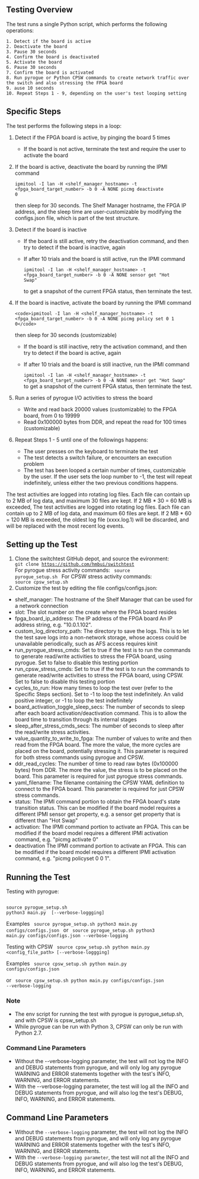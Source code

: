 ## Testing Overview
The test runs a single Python script, which performs the following operations:

    1. Detect if the board is active
    2. Deactivate the board
    3. Pause 30 seconds
    4. Confirm the board is deactivated
    5. Activate the board
    6. Pause 30 seconds
    7. Confirm the board is activated
    8. Run pyrogue or Python CPSW commands to create network traffic over the switch and also stressing the FPGA board
    9. ause 10 seconds
    10. Repeat Steps 1 - 9, depending on the user's test looping setting

## Specific Steps
The test performs the following steps in a loop:

1. Detect if the FPGA board is active, by pinging the board 5 times
   - If the board is not active, terminate the test and require the user to activate the board
2. If the board is active, deactivate the board  by running the IPMI command 

   <code>ipmitool -I lan -H <shelf_manager_hostname> -t <fpga_board_target_number> -b 0 -A NONE picmg deactivate 0</code>
 
   then sleep for 30 seconds. The Shelf Manager hostname, the FPGA IP address, and the sleep time are user-customizable by modifying the configs.json file, which is part of the test structure.

3. Detect if the board is inactive
   - If the board is still active, retry the deactivation command, and then try to detect if the board is inactive, again
   - If after 10 trials and the board is still active, run the IPMI command 

        <code>ipmitool -I lan -H <shelf_manager_hostname> -t <fpga_board_target_number> -b 0 -A NONE sensor get "Hot Swap"</code>
    
     to get a snapshot of the current FPGA status, then terminate the test.

 4. If the board is inactive, activate the board  by running the IPMI command 

        <code>ipmitool -I lan -H <shelf_manager_hostname> -t <fpga_board_target_number> -b 0 -A NONE picmg policy set 0 1 0</code>

    then sleep for 30 seconds (customizable)
   
    - If the board is still inactive, retry the activation command, and then try to detect if the board is active, again
    - If after 10 trials and the board is still inactive, run the IPMI command 

         <code>ipmitool -I lan -H <shelf_manager_hostname> -t <fpga_board_target_number> -b 0 -A NONE sensor get "Hot Swap" </code>
      to get a snapshot of the current FPGA status, then terminate the test.

5. Run a series of pyrogue I/O activities to stress the board
   - Write and read back 20000 values (customizable) to the FPGA board, from 0 to 19999
   - Read 0x100000 bytes from DDR, and repeat the read for 100 times (customizable)
6. Repeat Steps 1 - 5 until one of the followings happens:
   - The user presses <Ctrl-C> on the keyboard to terminate the test
   - The test detects a switch failure, or encounters an execution problem
   - The test has been looped a certain number of times, customizable by the user. If the user sets the loop number to -1, the test will repeat indefinitely, unless either the two previous conditions happens.

The test activities are logged into rotating log files. Each file can contain up to 2 MB of log data, and maximum 30 files are kept. If 2 MB * 30 = 60 MB is exceeded, The test activities are logged into rotating log files. Each file can contain up to 2 MB of log data, and maximum 60 files are kept. If 2 MB * 60 = 120 MB is exceeded, the oldest log file (xxxx.log.1) will be discarded, and will be replaced with the most recent log events. 

## Setting up the Test
1. Clone the switchtest GitHub depot, and source the evironment:
   <code>
   git clone https://github.com/hmbui/switchtest
   </code>
   For pyrogue stress activity commands:
   <code>
   source pyrogue_setup.sh
   </code>
   For CPSW stress activity commands:
   <code>
   source cpsw_setup.sh
   </code>
2. Customize the test by editing the file configs/configs.json:
* shelf_manager: The hostname of the Shelf Manager that can be used for a network connection
* slot: The slot number on the create where the FPGA board resides
* fpga_board_ip_address:	The IP address of the FPGA board	An IP address string, e.g. "10.0.1.102".
* custom_log_directory_path: The directory to save the logs. This is to let the test save logs into a non-network storage, whose access could be unavailable periodically, such as AFS access requires kinit
* run_pyrogue_stress_cmds: Set to true if the test is to run the commands to generate read/write activities to stress the FPGA board, using pyrogue. Set to false to disable this testing portion
* run_cpsw_stress_cmds: Set to true if the test is to run the commands to generate read/write activities to stress the FPGA board, using CPSW. Set to false to disable this testing portion	
* cycles_to_run: How many times to loop the test over (refer to the Specific Steps section). Set to -1 to loop the test indefinitely.	An valid positive integer, or -1 to loop the test indefinitely
* board_activation_toggle_sleep_secs: The number of seconds to sleep after each board activation/deactivation command. This is to allow the board time to transition through its internal stages
* sleep_after_stress_cmds_secs: The number of seconds to sleep after the read/write stress activities.
* value_quantity_to_write_to_fpga: The number of values to write and then read from the FPGA board. The more the value, the more cycles are placed on the board, potentially stressing it. This parameter is required for both stress commands using pyrogue and CPSW.
* ddr_read_cycles: The number of time to read raw bytes (0x100000 bytes) from DDR. The more the value, the stress is to be placed on the board. This parameter is required for just pyrogue stress commands.
* yaml_filename: The filename containing the CPSW YAML definition to connect to the FPGA board. This parameter is required for just CPSW stress commands.
* status: The IPMI command portion to obtain the FPGA board's state transition status. This can be modified if the board model requires a different IPMI sensor get property, e.g. a sensor get property that is different than "Hot Swap"
* activation: The IPMI command portion to activate an FPGA. This can be modified if the board model requires a different IPMI activation command, e.g. "picmg activate 0"
* deactivation	The IPMI command portion to activate an FPGA. This can be modified if the board model requires a different IPMI activation command, e.g. "picmg policyset 0 0 1".

## Running the Test
Testing with pyrogue:

<code>
source pyrogue_setup.sh
python3 main.py <config_file_path> [--verbose-loggging]
</code>

Examples
<code>
source pyrogue_setup.sh
python3 main.py configs/configs.json
</code>
or
<code>
source pyrogue_setup.sh
python3 main.py configs/configs.json --verbose-logging
</code>

Testing with CPSW
<code>
source cpsw_setup.sh
python main.py <config_file_path> [--verbose-loggging]
</code>
   
Examples
<code>
source cpsw_setup.sh
python main.py configs/configs.json
</code>
   
or
<code>
source cpsw_setup.sh
python main.py configs/configs.json --verbose-logging
</code>

### Note
* The env script for running the test with pyrogue is pyrogue_setup.sh, and with CPSW is cpsw_setup.sh
* While pyrogue can be run with Python 3, CPSW can only be run with Python 2.7.

### Command Line Parameters
* Without the --verbose-logging parameter, the test will not log the INFO and DEBUG statements from pyrogue, and will only log any pyrogue WARNING and ERROR statements together with the test's INFO, WARNING, and ERROR statements.
* With the --verbose-logging parameter, the test will log all the INFO and DEBUG statements from pyrogue, and will also log the test's DEBUG, INFO, WARNING, and ERROR statements.

## Command Line Parameters
* Without the <code>--verbose-logging</code> parameter, the test will not log the INFO and DEBUG statements from pyrogue, and will only log any pyrogue WARNING and ERROR statements together with the test's INFO, WARNING, and ERROR statements.
* With the <code>--verbose-logging parameter</code>, the test will not all the INFO and DEBUG statements from pyrogue, and will also log the test's DEBUG, INFO, WARNING, and ERROR statements.
